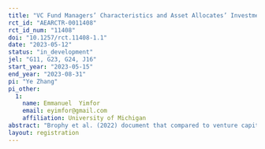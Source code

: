 ```yaml
---
title: "VC Fund Managers’ Characteristics and Asset Allocates’ Investment Decisions"
rct_id: "AEARCTR-0011408"
rct_id_num: "11408"
doi: "10.1257/rct.11408-1.1"
date: "2023-05-12"
status: "in_development"
jel: "G11, G23, G24, J16"
start_year: "2023-05-15"
end_year: "2023-08-31"
pi: "Ye Zhang"
pi_other:
  1:
    name: Emmanuel  Yimfor
    email: eyimfor@gmail.com
    affiliation: University of Michigan
abstract: "Brophy et al. (2022) document that compared to venture capital (VC) fund partners (GPs) with VC experience (i.e., ``managers''), GPs with entrepreneurial experience (i.e., ``creators'') are at least 20\% more likely to invest in successful deals through syndication or start a follow-on fund. This experiment is partially designed to complement the empirical findings in Brophy et al. (2022) by examining the investment preferences of US limited partners when making an allocation among different VC funds."
layout: registration
---
```


